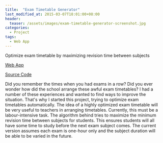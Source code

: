 ```yaml
---
title:  "Exam Timetable Generator"
last_modified_at: 2015-03-07T18:01:00+08:00
header:
  teaser: /assets/images/exam-timetable-generator-screenshot.jpg
categories:
  - Project
tags:
  - Web App
---
```

Optimize exam timetable by maximizing revision time between subjects

[Web App](http://extgen.cameronlai.com)

[Source Code](https://github.com/cameronlai/EXT_GEN)

Did you remember the times when you had exams in a row? Did you ever wonder how did the school arrange these awful exam timetables? I had a number of these experiences and wanted to find ways to improve the situation. That's why I started this project, trying to optimize exam timetables automatically. The idea of a highly optimized exam timetable will be very useful to teachers in arranging timetables. Currently, this must be a labour-intensive task. The algorithm behind tries to maximize the minimum revision time between subjects for students. This ensures students will all have some time to study before the next exam subject comes. The current version assumes each exam is one-hour only and the subject duration will be able to be varied in the future.
